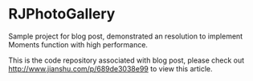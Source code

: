 # RJPhotoGallery

Sample project for blog post, demonstrated an resolution to implement Moments function with high performance. 

This is the code repository associated with blog post, please check out http://www.jianshu.com/p/689de3038e99 to view this article.
